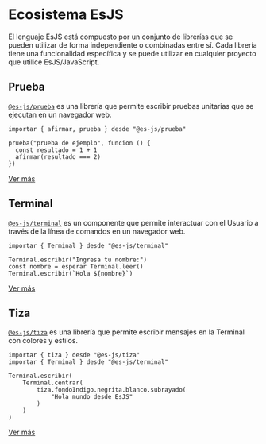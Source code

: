 # Ecosistema EsJS

El lenguaje EsJS está compuesto por un conjunto de librerías que se pueden utilizar de forma independiente o combinadas entre sí. Cada librería tiene una funcionalidad específica y se puede utilizar en cualquier proyecto que utilice EsJS/JavaScript.

## Prueba

[`@es-js/prueba`](https://npmjs.com/package/@es-js/prueba) es una librería que permite escribir pruebas unitarias que se ejecutan en un navegador web.

<EsEditor hide-slot hide-editor="false">

```esjs
importar { afirmar, prueba } desde "@es-js/prueba"

prueba("prueba de ejemplo", funcion () {
  const resultado = 1 + 1
  afirmar(resultado === 2)
})
```

</EsEditor>


<div class="pt-8 flex justify-center">
<a class="action primary-soft" href="/ecosistema/prueba">Ver más</a>
</div>

## Terminal

[`@es-js/terminal`](https://npmjs.com/package/@es-js/terminal) es un componente que permite interactuar con el Usuario a través de la línea de comandos en un navegador web.

<EsEditor hide-slot hide-console hide-preview="false">

```esjs
importar { Terminal } desde "@es-js/terminal"

Terminal.escribir("Ingresa tu nombre:")
const nombre = esperar Terminal.leer()
Terminal.escribir(`Hola ${nombre}`)
```

</EsEditor>

<div class="pt-8 flex justify-center">
<a class="action primary-soft" href="/ecosistema/terminal">Ver más</a>
</div>

## Tiza

[`@es-js/tiza`](https://npmjs.com/package/@es-js/tiza) es una librería que permite escribir mensajes en la Terminal con colores y estilos.

<EsEditor hide-slot hide-console hide-preview="false">

```esjs
importar { tiza } desde "@es-js/tiza"
importar { Terminal } desde "@es-js/terminal"

Terminal.escribir(
    Terminal.centrar(
        tiza.fondoIndigo.negrita.blanco.subrayado(
            "Hola mundo desde EsJS"
        )
    )
)
```

</EsEditor>

<div class="pt-8 flex justify-center">
<a class="action primary-soft" href="/ecosistema/tiza">Ver más</a>
</div>
